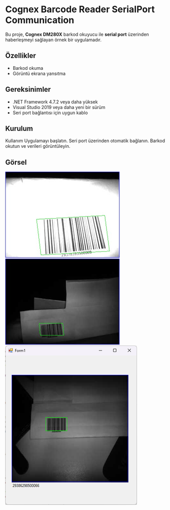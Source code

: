 # Cognex Barcode Reader SerialPort Communication

Bu proje, **Cognex DM280X** barkod okuyucu ile **serial port** üzerinden haberleşmeyi sağlayan örnek bir uygulamadır.

## Özellikler

- Barkod okuma
- Görüntü ekrana yansıtma

## Gereksinimler

- .NET Framework 4.7.2 veya daha yüksek
- Visual Studio 2019 veya daha yeni bir sürüm
- Seri port bağlantısı için uygun kablo

## Kurulum

Kullanım
Uygulamayı başlatın.
Seri port üzerinden otomatik bağlanın.
Barkod okutun ve verileri görüntüleyin.

## Görsel
![Barkod Okuma](images/okuma_ekran.jpg)
![Barkod Okuma](images/okuma_ekran1.jpg)
![Barkod Okuma](images/okuma_ekran2.png)
